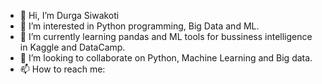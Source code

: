 - 👋 Hi, I’m Durga Siwakoti
- 👀 I’m interested in Python programming, Big Data and ML.
- 🌱 I’m currently learning pandas and ML tools for bussiness intelligence in Kaggle and DataCamp.
- 💞️ I’m looking to collaborate on Python, Machine Learning and Big data. 
- 📫 How to reach me:

<!---
dsiwakoti/dsiwakoti is a ✨ special ✨ repository because its `README.md` (this file) appears on your GitHub profile.
You can click the Preview link to take a look at your changes.
--->
